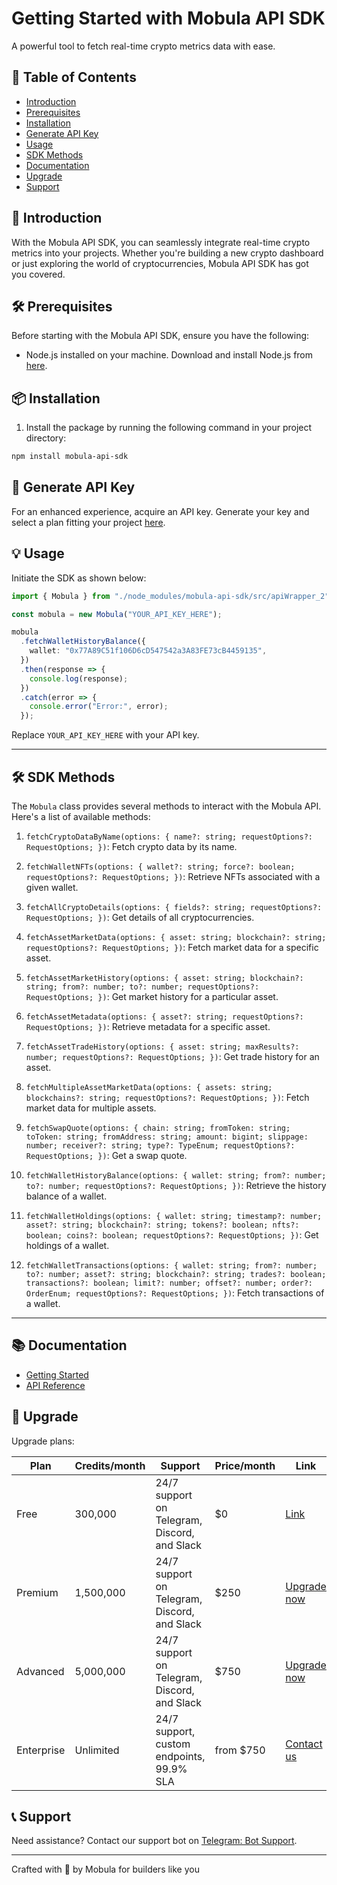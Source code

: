 # Getting Started with Mobula API SDK 

A powerful tool to fetch real-time crypto metrics data with ease.

## 📑 Table of Contents

- [Introduction](#-introduction)
- [Prerequisites](#-prerequisites)
- [Installation](#-installation)
- [Generate API Key](#-generate-api-key)
- [Usage](#-usage)
- [SDK Methods](#-sdk-methods)
- [Documentation](#-documentation)
- [Upgrade](#-upgrade)
- [Support](#-support)

## 🌟 Introduction

With the Mobula API SDK, you can seamlessly integrate real-time crypto metrics into your projects. Whether you're building a new crypto dashboard or just exploring the world of cryptocurrencies, Mobula API SDK has got you covered.

## 🛠 Prerequisites

Before starting with the Mobula API SDK, ensure you have the following:

- Node.js installed on your machine. Download and install Node.js from [here](https://nodejs.org/).

## 📦 Installation

1. Install the package by running the following command in your project directory:

```bash
npm install mobula-api-sdk
```

## 🔑 Generate API Key

For an enhanced experience, acquire an API key. Generate your key and select a plan fitting your project [here](https://developer.mobula.fi/reference/intro/authentication).

## 💡 Usage

Initiate the SDK as shown below:

```typescript
import { Mobula } from "./node_modules/mobula-api-sdk/src/apiWrapper_2";

const mobula = new Mobula("YOUR_API_KEY_HERE");

mobula
  .fetchWalletHistoryBalance({
    wallet: "0x77A89C51f106D6cD547542a3A83FE73cB4459135",
  })
  .then(response => {
    console.log(response);
  })
  .catch(error => {
    console.error("Error:", error);
  });
```

Replace `YOUR_API_KEY_HERE` with your API key.

---

## 🛠 SDK Methods

The `Mobula` class provides several methods to interact with the Mobula API. Here's a list of available methods:

1. `fetchCryptoDataByName(options: { name?: string; requestOptions?: RequestOptions; })`: Fetch crypto data by its name.
   
2. `fetchWalletNFTs(options: { wallet?: string; force?: boolean; requestOptions?: RequestOptions; })`: Retrieve NFTs associated with a given wallet.
   
3. `fetchAllCryptoDetails(options: { fields?: string; requestOptions?: RequestOptions; })`: Get details of all cryptocurrencies.
   
4. `fetchAssetMarketData(options: { asset: string; blockchain?: string; requestOptions?: RequestOptions; })`: Fetch market data for a specific asset.
   
5. `fetchAssetMarketHistory(options: { asset: string; blockchain?: string; from?: number; to?: number; requestOptions?: RequestOptions; })`: Get market history for a particular asset.
   
6. `fetchAssetMetadata(options: { asset?: string; requestOptions?: RequestOptions; })`: Retrieve metadata for a specific asset.
   
7. `fetchAssetTradeHistory(options: { asset: string; maxResults?: number; requestOptions?: RequestOptions; })`: Get trade history for an asset.
   
8. `fetchMultipleAssetMarketData(options: { assets: string; blockchains?: string; requestOptions?: RequestOptions; })`: Fetch market data for multiple assets.
   
9. `fetchSwapQuote(options: { chain: string; fromToken: string; toToken: string; fromAddress: string; amount: bigint; slippage: number; receiver?: string; type?: TypeEnum; requestOptions?: RequestOptions; })`: Get a swap quote.
   
10. `fetchWalletHistoryBalance(options: { wallet: string; from?: number; to?: number; requestOptions?: RequestOptions; })`: Retrieve the history balance of a wallet.
    
11. `fetchWalletHoldings(options: { wallet: string; timestamp?: number; asset?: string; blockchain?: string; tokens?: boolean; nfts?: boolean; coins?: boolean; requestOptions?: RequestOptions; })`: Get holdings of a wallet.
    
12. `fetchWalletTransactions(options: { wallet: string; from?: number; to?: number; asset?: string; blockchain?: string; trades?: boolean; transactions?: boolean; limit?: number; offset?: number; order?: OrderEnum; requestOptions?: RequestOptions; })`: Fetch transactions of a wallet.

---

## 📚 Documentation

- [Getting Started](https://developer.mobula.fi/reference/getting-started)
- [API Reference](https://developer.mobula.fi/reference/introduction-copy)

## 🔄 Upgrade

Upgrade plans:

| Plan        | Credits/month | Support | Price/month | Link         |
|-------------|---------------|---------|-------------|--------------|
| Free        | 300,000       | 24/7 support on Telegram, Discord, and Slack | $0 | [Link](https://developer.mobula.fi/reference/introduction-copy) |
| Premium     | 1,500,000     | 24/7 support on Telegram, Discord, and Slack | $250 | [Upgrade now](https://checkout.stripe.com/c/pay/plink_1NrSA0FPgmBnPcIqOkueK6R8#fidkdWxOYHwnPyd1blppbHNgWjA0S3VqMm9DVWJoR2tVZkx0NDB1STc2MnRXcjRHZE5AZmhEPT1iMUBKUG9tXDU1MnV2bTVEYUhhcnJrT2Y3dE5TX2hRfGhqZkgxS0BBfHN1NFd2f1RfYDdjNTVPYFJrdEE0TicpJ3VpbGtuQH11anZgYUxhJz8nYFNkMnIzN20wNnxcNV9kMG5uJyknd2BjYHd3YHdKd2xibGsnPydtcXF1dj8qKmFgc2BpanVgdytoamdwaWQrY2wqJ3gl) |
| Advanced    | 5,000,000     | 24/7 support on Telegram, Discord, and Slack | $750 | [Upgrade now](https://checkout.stripe.com/c/pay/cs_live_b1jPve4PMttJ3SCsHKVf6p1pw2P9qvN0grFWevQkL6e54QgJvJ0PkCrA94#fidkdWxOYHwnPyd1blppbHNgWjA0S3VqMm9DVWJoR2tVZkx0NDB1STc2MnRXcjRHZE5AZmhEPT1iMUBKUG9tXDU1MnV2bTVEYUhhcnJrT2Y3dE5TX2hRfGhqZkgxS0BBfHN1NFd2f1RfYDdjNTVPYFJrdEE0TicpJ3VpbGtuQH11anZgYUxhJz8nY19gZExsM31pM0lkYlw9Y1xfJyknd2BjYHd3YHdKd2xibGsnPydtcXF1dj8qKmFgc2BpanVgdytoamdwaWQrY2wqJ3gl) |
| Enterprise  | Unlimited     | 24/7 support, custom endpoints, 99.9% SLA | from $750 | [Contact us](https://t.me/MobulaPartnerBot?start=Enterprise) |

## 📞 Support

Need assistance? Contact our support bot on [Telegram: Bot Support](https://t.me/MobulaPartnerBot?start=Mobula_API_Support).

---

Crafted with 💙 by Mobula for builders like you
